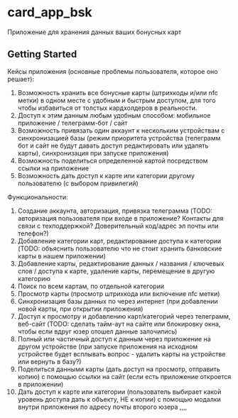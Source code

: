 # card_app_bsk

Приложение для хранения данных ваших бонусных карт

## Getting Started

Кейсы приложения (основные проблемы пользователя, которое оно решает):
1) Возможность хранить все бонусные карты (штрихкоды и/или nfc метки) в одном месте с удобным и быстрым доступом, для того чтобы избавиться от толстых кардхолдеров в реальности.
2) Доступ к этим данным любым удобным способом: мобильное приложение / телеграмм-бот / сайт
3) Возможность привязать один аккаунт к нескольким устройствам с синхронизацией базы (режим приоритета устройства (телеграмм бот и сайт не будут давать доступ редактировать или удалять карты), синхронизация при запуске приложения)
4) Возможность поделиться определенной картой посредством ссылки на приложение
5) Возможность дать доступ к карте или категории другому пользователю (с выбором привилегий)


Функциональности:
1) Создание аккаунта, авторизация, привязка телеграмма (TODO: авторизация пользователя при входе в приложение? Контакты для связи с техподдержкой? Доверительный код/адрес эл почты или телефон?)
2) Добавление категории карт, редактирование доступа к категории (TODO: объяснить пользователю что не стоит хранить банковские карты в нашем приложении)
3) Добавление карты, редактирование данных / названия / ключевых слов / доступа к карте, удаление карты, перемещение в другую категорию
4) Поиск по всем картам, по отдельной категории
5) Просмотр карты (просмотр штрихкода или включение nfc метки)
6) Синхронизация базы данных по через интернет (при добавлении новой карты, при открытии приложения)
7) Доступ к просмотру и добавлению карт/категорий через телеграмм, веб-сайт (TODO: сделать тайм-аут на сайте или блокировку окна, чтобы если вдруг юзер отошел данные залочились)
8) Полный или частичный доступ к данным через приложение на другом устройстве (при запуске приложения на исходном устройстве будет всплывать вопрос - удалить карты на устройстве или вернуть в базу?)
9) Поделиться данными карты (дать доступ на просмотр, отправить копию) с помощью ссылки на сайт (если есть приложение откроется в приложении)
10) Дать доступ к карте или категории (пользователь выбирает какой уровень доступа дать к объекту, НЕ к копии) с помощью модалки внутри приложения по адресу почты второго юзера
,,,,
